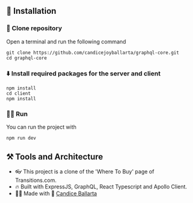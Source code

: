 ## 🔩 Installation

### 👾 Clone repository

Open a terminal and run the following command

```
git clone https://github.com/candicejoyballarta/graphql-core.git
cd graphql-core
```

### ⬇️ Install required packages for the server and client

```
npm install
cd client
npm install
```

### 🏃‍♂️ Run

You can run the project with

```
npm run dev
```

## ⚒️ Tools and Architecture

-   👓 This project is a clone of the 'Where To Buy' page of Transitions.com.
-   🔥 Built with ExpressJS, GraphQL, React Typescript and Apollo Client.
-   👨‍💻 Made with 💖 [Candice Ballarta](https://github.com/candicejoyballarta)
